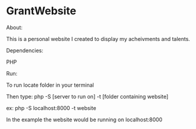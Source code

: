 # GrantWebsite
About:

This is a personal website I created to display my acheivments and talents.


Dependencies:

PHP

Run:

To run locate folder in your terminal

Then type: php -S [server to run on] -t [folder containing website]

ex: php -S localhost:8000 -t website

In the example the website would be running on localhost:8000
